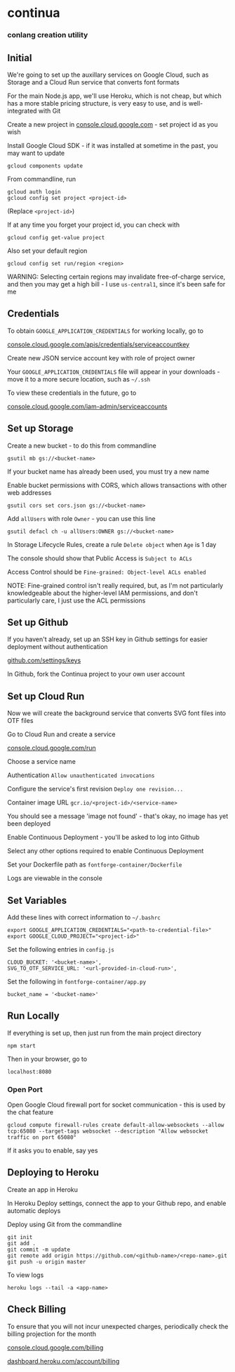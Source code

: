 # continua

### conlang creation utility

## Initial

We're going to set up the auxillary services on Google Cloud, such as Storage and a Cloud Run service that converts font formats

For the main Node.js app, we'll use Heroku, which is not cheap, but which has a more stable pricing structure, is very easy to use, and is well-integrated with Git

Create a new project in [console.cloud.google.com](https://console.cloud.google.com) - set project id as you wish

Install Google Cloud SDK - if it was installed at sometime in the past, you may want to update

`gcloud components update`

From commandline, run

```
gcloud auth login
gcloud config set project <project-id>
```
(Replace `<project-id>`)

If at any time you forget your project id, you can check with

`gcloud config get-value project`

Also set your default region

`gcloud config set run/region <region>`

WARNING: Selecting certain regions may invalidate free-of-charge service, and then you may get a high bill - I use `us-central1`, since it's been safe for me

## Credentials

To obtain `GOOGLE_APPLICATION_CREDENTIALS` for working locally, go to

[console.cloud.google.com/apis/credentials/serviceaccountkey](https://console.cloud.google.com/apis/credentials/serviceaccountkey)

Create new JSON service account key with role of project owner

Your `GOOGLE_APPLICATION_CREDENTIALS` file will appear in your downloads - move it to a more secure location, such as `~/.ssh`

To view these credentials in the future, go to

[console.cloud.google.com/iam-admin/serviceaccounts](https://console.cloud.google.com/iam-admin/serviceaccounts)

## Set up Storage

Create a new bucket - to do this from commandline

```
gsutil mb gs://<bucket-name>
```

If your bucket name has already been used, you must try a new name

Enable bucket permissions with CORS, which allows transactions with other web addresses

```
gsutil cors set cors.json gs://<bucket-name>
```

Add `allUsers` with role `Owner` - you can use this line

```
gsutil defacl ch -u allUsers:OWNER gs://<bucket-name>
```

In Storage Lifecycle Rules, create a rule `Delete object` when `Age` is 1 day

The console should show that Public Access is `Subject to ACLs`

Access Control should be `Fine-grained: Object-level ACLs enabled`

NOTE: Fine-grained control isn't really required, but, as I'm not particularly knowledgeable about the higher-level IAM permissions, and don't particularly care, I just use the ACL permissions

## Set up Github

If you haven't already, set up an SSH key in Github settings for easier deployment without authentication

[github.com/settings/keys](https://github.com/settings/keys)

In Github, fork the Continua project to your own user account

## Set up Cloud Run

Now we will create the background service that converts SVG font files into OTF files

Go to Cloud Run and create a service

[console.cloud.google.com/run](https://console.cloud.google.com/run)

Choose a service name

Authentication `Allow unauthenticated invocations`

Configure the service's first revision `Deploy one revision...`

Container image URL `gcr.io/<project-id>/<service-name>`

You should see a message 'image not found' - that's okay, no image has yet been deployed

Enable Continuous Deployment - you'll be asked to log into Github

Select any other options required to enable Continuous Deployment

Set your Dockerfile path as `fontforge-container/Dockerfile`

Logs are viewable in the console

## Set Variables

Add these lines with correct information to `~/.bashrc`

```
export GOOGLE_APPLICATION_CREDENTIALS="<path-to-credential-file>"
export GOOGLE_CLOUD_PROJECT="<project-id>"
```

Set the following entries in `config.js`

```
CLOUD_BUCKET: '<bucket-name>',
SVG_TO_OTF_SERVICE_URL: '<url-provided-in-cloud-run>',
```

Set the following in `fontforge-container/app.py`

```
bucket_name = '<bucket-name>'
```

## Run Locally

If everything is set up, then just run from the main project directory

`npm start`

Then in your browser, go to

`localhost:8080`

### Open Port

Open Google Cloud firewall port for socket communication - this is used by the chat feature

```
gcloud compute firewall-rules create default-allow-websockets --allow tcp:65080 --target-tags websocket --description "Allow websocket traffic on port 65080"
```

If it asks you to enable, say yes

## Deploying to Heroku

Create an app in Heroku

In Heroku Deploy settings, connect the app to your Github repo, and enable automatic deploys

Deploy using Git from the commandline

```
git init
git add .
git commit -m update
git remote add origin https://github.com/<github-name>/<repo-name>.git
git push -u origin master
```

To view logs
```
heroku logs --tail -a <app-name>
```

## Check Billing

To ensure that you will not incur unexpected charges, periodically check the billing projection for the month

[console.cloud.google.com/billing](https://console.cloud.google.com/billing)

[dashboard.heroku.com/account/billing](https://dashboard.heroku.com/account/billing)
